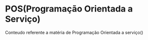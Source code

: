 # POS(Programação Orientada a Serviço)

Conteudo referente a matéria de Programação Orientada a serviço()

